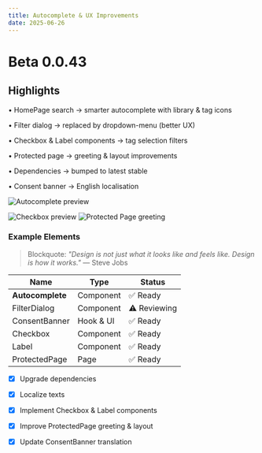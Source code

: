 ```yaml
---
title: Autocomplete & UX Improvements
date: 2025-06-26
---
```


# Beta 0.0.43

## Highlights

• HomePage search → smarter autocomplete with library & tag icons

• Filter dialog → replaced by dropdown-menu (better UX)

• Checkbox & Label components → tag selection filters

• Protected page → greeting & layout improvements

• Dependencies → bumped to latest stable

• Consent banner → English localisation

![Autocomplete preview](/changelog/BETA-0.0.43/autocompletes.png)

![Checkbox preview](/changelog/BETA-0.0.43/checkbox-preview.png)
![Protected Page greeting](/changelog/BETA-0.0.43/protected-greeting.png)

### Example Elements

> Blockquote: *"Design is not just what it looks like and feels like. Design is how it works."* — Steve Jobs

| Name | Type | Status |
|------|------|--------|
| **Autocomplete** | Component | ✅ Ready |
| FilterDialog | Component | ⚠️ Reviewing |
| ConsentBanner | Hook & UI | ✅ Ready |
| Checkbox | Component | ✅ Ready |
| Label | Component | ✅ Ready |
| ProtectedPage | Page | ✅ Ready |

- [x] Upgrade dependencies
- [x] Localize texts
- [x] Implement Checkbox & Label components
- [x] Improve ProtectedPage greeting & layout
- [x] Update ConsentBanner translation

